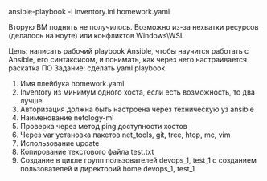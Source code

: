 ansible-playbook -i inventory.ini homework.yaml

Вторую ВМ поднять не получилось. Возможно из-за нехватки ресурсов (делалось на ноуте) или конфликтов Windows\WSL

Цель: написать рабочий playbook Ansible, чтобы научится работать с Ansible, его синтаксисом,
и понимать, как через него настраивается раскатка ПО
Задание: сделать yaml playbook

1. Имя плейбука homework.yaml
2. Inventory из минимум одного хоста, если есть
 возможность, то два лучше
3. Авторизация должна быть настроена через
 техническую уз ansible
4. Наименование netology-ml
5. Проверка через метод ping доступности хостов
6. Через var установка пакетов net_tools, git, tree, htop, mc, vim
7. Использование update
8. Копирование текстового файла test.txt
9. Создание в цикле групп пользователей devops_1, test_1
 с созданием пользователей и директорий
 home devops_1, test_1
